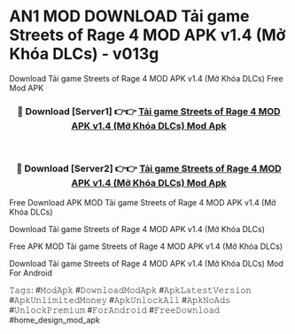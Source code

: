 # AN1 MOD DOWNLOAD Tải game Streets of Rage 4 MOD APK v1.4 (Mở Khóa DLCs) - v013g
Download Tải game Streets of Rage 4 MOD APK v1.4 (Mở Khóa DLCs) Free Mod APK

<div align="center">
<h3>🔴 Download [Server1] 👉👉 <a href="https://apk-comot.site?title=Tải_game_Streets_of_Rage_4_MOD_APK_v1.4_(Mở_Khóa_DLCs)">Tải game Streets of Rage 4 MOD APK v1.4 (Mở Khóa DLCs) Mod Apk</a></h3><br>

<h3>🔴 Download [Server2] 👉👉 <a href="https://apk-comot.site?title=Tải_game_Streets_of_Rage_4_MOD_APK_v1.4_(Mở_Khóa_DLCs)">Tải game Streets of Rage 4 MOD APK v1.4 (Mở Khóa DLCs) Mod Apk</a></h3>
</div>


Free Download APK MOD Tải game Streets of Rage 4 MOD APK v1.4 (Mở Khóa DLCs)

Download Tải game Streets of Rage 4 MOD APK v1.4 (Mở Khóa DLCs) 

Free APK MOD Tải game Streets of Rage 4 MOD APK v1.4 (Mở Khóa DLCs) 

Download Tải game Streets of Rage 4 MOD APK v1.4 (Mở Khóa DLCs) Mod For Android

𝚃𝚊𝚐𝚜: #𝙼𝚘𝚍𝙰𝚙𝚔 #𝙳𝚘𝚠𝚗𝚕𝚘𝚊𝚍𝙼𝚘𝚍𝙰𝚙𝚔 #𝙰𝚙𝚔𝙻𝚊𝚝𝚎𝚜𝚝𝚅𝚎𝚛𝚜𝚒𝚘𝚗 #𝙰𝚙𝚔𝚄𝚗𝚕𝚒𝚖𝚒𝚝𝚎𝚍𝙼𝚘𝚗𝚎𝚢 #𝙰𝚙𝚔𝚄𝚗𝚕𝚘𝚌𝚔𝙰𝚕𝚕 #𝙰𝚙𝚔𝙽𝚘𝙰𝚍𝚜 #𝚄𝚗𝚕𝚘𝚌𝚔𝙿𝚛𝚎𝚖𝚒𝚞𝚖 #𝙵𝚘𝚛𝙰𝚗𝚍𝚛𝚘𝚒𝚍 #𝙵𝚛𝚎𝚎𝙳𝚘𝚠𝚗𝚕𝚘𝚊𝚍 #home_design_mod_apk